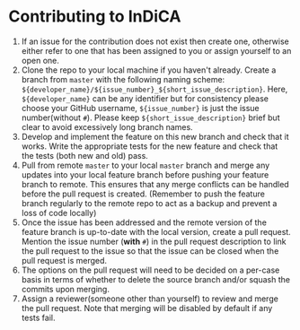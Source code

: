 # Contributing to InDiCA
1. If an issue for the contribution does not exist then create one, otherwise either refer to one that has been assigned to you or assign yourself to an open one.
2. Clone the repo to your local machine if you haven't already. Create a branch from `master` with the following naming scheme: `${developer_name}/${issue_number}_${short_issue_description}`. Here, `${developer_name}` can be any identifier but for consistency please choose your GitHub username, `${issue_number}` is just the issue number(without `#`). Please keep `${short_issue_description}` brief but clear to avoid excessively long branch names.
3. Develop and implement the feature on this new branch and check that it works. Write the appropriate tests for the new feature and check that the tests (both new and old) pass.
4. Pull from remote `master` to your local `master` branch and merge any updates into your local feature branch before pushing your feature branch to remote. This ensures that any merge conflicts can be handled before the pull request is created. (Remember to push the feature branch regularly to the remote repo to act as a backup and prevent a loss of code locally)
5. Once the issue has been addressed and the remote version of the feature branch is up-to-date with the local version, create a pull request. Mention the issue number (**with** `#`) in the pull request description to link the pull request to the issue so that the issue can be closed when the pull request is merged.
6. The options on the pull request will need to be decided on a per-case basis in terms of whether to delete the source branch and/or squash the commits upon merging.
7. Assign a reviewer(someone other than yourself) to review and merge the pull request. Note that merging will be disabled by default if any tests fail.